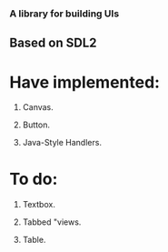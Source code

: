 ### A library for building UIs
## Based on SDL2
# Have implemented:
1. Canvas.

2. Button.

3. Java-Style Handlers.

# To do:
1. Textbox.

2. Tabbed "views.

3. Table.
